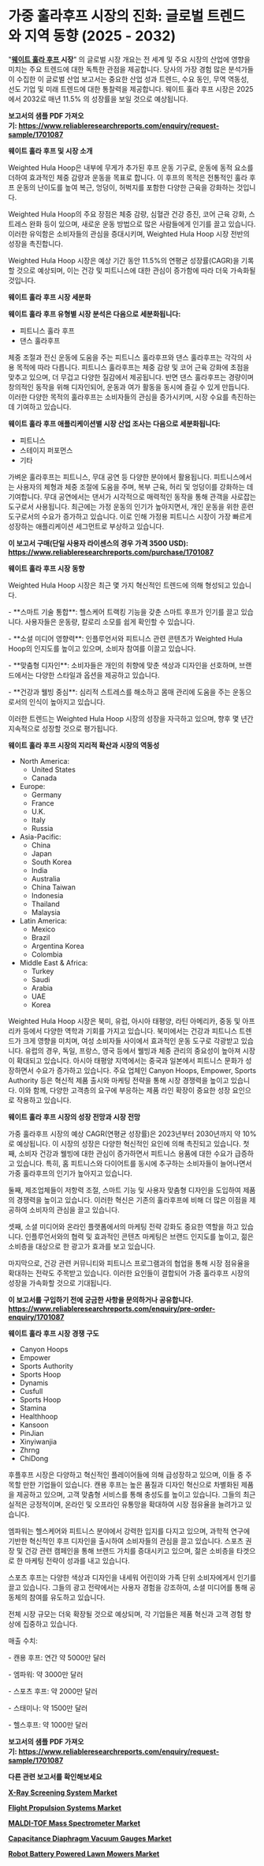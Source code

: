 <p><h1>가중 훌라후프 시장의 진화: 글로벌 트렌드와 지역 동향 (2025 - 2032)</h1></p><p>"<strong><a href="https://www.reliableresearchreports.com/weighted-hula-hoop-r1701087?utm_campaign=106&utm_medium=7&utm_source=Github&utm_content=ia&utm_term=24022025&utm_id=weighted-hula-hoop">웨이트 훌라 후프&nbsp;</a></strong><strong>시장</strong>" 의 글로벌 시장 개요는 전 세계 및 주요 시장의 산업에 영향을 미치는 주요 트렌드에 대한 독특한 관점을 제공합니다. 당사의 가장 경험 많은 분석가들이 수집한 이 글로벌 산업 보고서는 중요한 산업 성과 트렌드, 수요 동인, 무역 역동성, 선도 기업 및 미래 트렌드에 대한 통찰력을 제공합니다. 웨이트 훌라 후프 시장은 2025에서 2032로 매년 11.5% 의 성장률을 보일 것으로 예상됩니다.&nbsp;</p>
<p><strong>보고서의 샘플 PDF 가져오기:&nbsp;<a href="https://www.reliableresearchreports.com/enquiry/request-sample/1701087?utm_campaign=106&utm_medium=7&utm_source=Github&utm_content=ia&utm_term=24022025&utm_id=weighted-hula-hoop">https://www.reliableresearchreports.com/enquiry/request-sample/1701087</a></strong></p>
<p><strong>웨이트 훌라 후프 및 시장 소개</strong></p>
<p><p>Weighted Hula Hoop은 내부에 무게가 추가된 후프 운동 기구로, 운동에 동적 요소를 더하여 효과적인 체중 감량과 운동을 목표로 합니다. 이 후프의 목적은 전통적인 훌라 후프 운동의 난이도를 높여 복근, 엉덩이, 허벅지를 포함한 다양한 근육을 강화하는 것입니다. </p><p>Weighted Hula Hoop의 주요 장점은 체중 감량, 심혈관 건강 증진, 코어 근육 강화, 스트레스 완화 등이 있으며, 새로운 운동 방법으로 많은 사람들에게 인기를 끌고 있습니다. 이러한 유익함은 소비자들의 관심을 증대시키며, Weighted Hula Hoop 시장 전반의 성장을 촉진합니다.</p><p>Weighted Hula Hoop 시장은 예상 기간 동안 11.5%의 연평균 성장률(CAGR)을 기록할 것으로 예상되며, 이는 건강 및 피트니스에 대한 관심이 증가함에 따라 더욱 가속화될 것입니다.</p></p>
<p><strong>웨이트 훌라 후프 시장 세분화</strong></p>
<p><strong>웨이트 훌라 후프 유형별 시장 분석은 다음으로 세분화됩니다:</strong></p>
<p><ul><li>피트니스 훌라 후프</li><li>댄스 훌라후프</li></ul></p>
<p><p>체중 조절과 전신 운동에 도움을 주는 피트니스 훌라후프와 댄스 훌라후프는 각각의 사용 목적에 따라 다릅니다. 피트니스 훌라후프는 체중 감량 및 코어 근육 강화에 초점을 맞추고 있으며, 더 무겁고 다양한 질감에서 제공됩니다. 반면 댄스 훌라후프는 경량이며 창의적인 동작을 위해 디자인되어, 운동과 여가 활동을 동시에 즐길 수 있게 만듭니다. 이러한 다양한 목적의 훌라후프는 소비자들의 관심을 증가시키며, 시장 수요를 촉진하는 데 기여하고 있습니다.</p></p>
<p><strong>웨이트 훌라 후프 애플리케이션별 시장 산업 조사는 다음으로 세분화됩니다:</strong></p>
<p><ul><li>피트니스</li><li>스테이지 퍼포먼스</li><li>기타</li></ul></p>
<p><p>가벼운 훌라후프는 피트니스, 무대 공연 등 다양한 분야에서 활용됩니다. 피트니스에서는 사용자의 체형과 체중 조절에 도움을 주며, 복부 근육, 허리 및 엉덩이를 강화하는 데 기여합니다. 무대 공연에서는 댄서가 시각적으로 매력적인 동작을 통해 관객을 사로잡는 도구로서 사용됩니다. 최근에는 가정 운동의 인기가 높아지면서, 개인 운동을 위한 훈련 도구로서의 수요가 증가하고 있습니다. 이로 인해 가정용 피트니스 시장이 가장 빠르게 성장하는 애플리케이션 세그먼트로 부상하고 있습니다.</p></p>
<p><strong>이 보고서 구매(단일 사용자 라이센스의 경우 가격 3500 USD): <a href="https://www.reliableresearchreports.com/purchase/1701087?utm_campaign=106&utm_medium=7&utm_source=Github&utm_content=ia&utm_term=24022025&utm_id=weighted-hula-hoop">https://www.reliableresearchreports.com/purchase/1701087</a></strong></p>
<p><strong>웨이트 훌라 후프 시장 동향</strong></p>
<p><p>Weighted Hula Hoop 시장은 최근 몇 가지 혁신적인 트렌드에 의해 형성되고 있습니다. </p><p>- **스마트 기술 통합**: 헬스케어 트랙킹 기능을 갖춘 스마트 후프가 인기를 끌고 있습니다. 사용자들은 운동량, 칼로리 소모를 쉽게 확인할 수 있습니다.  </p><p>- **소셜 미디어 영향력**: 인플루언서와 피트니스 관련 콘텐츠가 Weighted Hula Hoop의 인지도를 높이고 있으며, 소비자 참여를 이끌고 있습니다.  </p><p>- **맞춤형 디자인**: 소비자들은 개인의 취향에 맞춘 색상과 디자인을 선호하며, 브랜드에서는 다양한 스타일과 옵션을 제공하고 있습니다.  </p><p>- **건강과 웰빙 중심**: 심리적 스트레스를 해소하고 몸매 관리에 도움을 주는 운동으로서의 인식이 높아지고 있습니다.  </p><p>이러한 트렌드는 Weighted Hula Hoop 시장의 성장을 자극하고 있으며, 향후 몇 년간 지속적으로 성장할 것으로 평가됩니다.</p></p>
<p><strong>웨이트 훌라 후프 시장의 지리적 확산과 시장의 역동성</strong></p>
<p><ul>
    <li>
        North America:
        <ul>
            <li>United States</li>
            <li>Canada</li>
        </ul>
    </li>
    <li>
        Europe:
        <ul>
            <li>Germany</li>
            <li>France</li>
            <li>U.K.</li>
            <li>Italy</li>
            <li>Russia</li>
        </ul>
    </li>
    <li>
        Asia-Pacific:
        <ul>
            <li>China</li>
            <li>Japan</li>
            <li>South Korea</li>
            <li>India</li>
            <li>Australia</li>
            <li>China Taiwan</li>
            <li>Indonesia</li>
            <li>Thailand</li>
            <li>Malaysia</li>
        </ul>
    </li>
    <li>
        Latin America:
        <ul>
            <li>Mexico</li>
            <li>Brazil</li>
            <li>Argentina Korea</li>
            <li>Colombia</li>
        </ul>
    </li>
    <li>
        Middle East & Africa:
        <ul>
            <li>Turkey</li>
            <li>Saudi</li>
            <li>Arabia</li>
            <li>UAE</li>
            <li>Korea</li>
        </ul>
    </li>
    </ul></p>
<p><p>Weighted Hula Hoop 시장은 북미, 유럽, 아시아 태평양, 라틴 아메리카, 중동 및 아프리카 등에서 다양한 역학과 기회를 가지고 있습니다. 북미에서는 건강과 피트니스 트렌드가 크게 영향을 미치며, 여성 소비자들 사이에서 효과적인 운동 도구로 각광받고 있습니다. 유럽의 경우, 독일, 프랑스, 영국 등에서 웰빙과 체중 관리의 중요성이 높아져 시장이 확대되고 있습니다. 아시아 태평양 지역에서는 중국과 일본에서 피트니스 문화가 성장하면서 수요가 증가하고 있습니다. 주요 업체인 Canyon Hoops, Empower, Sports Authority 등은 혁신적 제품 출시와 마케팅 전략을 통해 시장 경쟁력을 높이고 있습니다. 이와 함께, 다양한 고객층의 요구에 부응하는 제품 라인 확장이 중요한 성장 요인으로 작용하고 있습니다.</p></p>
<p><strong>웨이트 훌라 후프 시장의 성장 전망과 시장 전망</strong></p>
<p><p>가중 훌라후프 시장의 예상 CAGR(연평균 성장률)은 2023년부터 2030년까지 약 10%로 예상됩니다. 이 시장의 성장은 다양한 혁신적인 요인에 의해 촉진되고 있습니다. 첫째, 소비자 건강과 웰빙에 대한 관심이 증가하면서 피트니스 용품에 대한 수요가 급증하고 있습니다. 특히, 홈 피트니스와 다이어트를 동시에 추구하는 소비자들이 늘어나면서 가중 훌라후프의 인기가 높아지고 있습니다.</p><p>둘째, 제조업체들이 저항력 조절, 스마트 기능 및 사용자 맞춤형 디자인을 도입하여 제품의 경쟁력을 높이고 있습니다. 이러한 혁신은 기존의 훌라후프에 비해 더 많은 이점을 제공하여 소비자의 관심을 끌고 있습니다. </p><p>셋째, 소셜 미디어와 온라인 플랫폼에서의 마케팅 전략 강화도 중요한 역할을 하고 있습니다. 인플루언서와의 협력 및 효과적인 콘텐츠 마케팅은 브랜드 인지도를 높이고, 젊은 소비층을 대상으로 한 광고가 효과를 보고 있습니다. </p><p>마지막으로, 건강 관련 커뮤니티와 피트니스 프로그램과의 협업을 통해 시장 점유율을 확대하는 전략도 주목받고 있습니다. 이러한 요인들이 결합되어 가중 훌라후프 시장의 성장을 가속화할 것으로 기대됩니다.</p></p>
<p><strong>이 보고서를 구입하기 전에 궁금한 사항을 문의하거나 공유합니다. <a href="https://www.reliableresearchreports.com/enquiry/pre-order-enquiry/1701087?utm_campaign=106&utm_medium=7&utm_source=Github&utm_content=ia&utm_term=24022025&utm_id=weighted-hula-hoop">https://www.reliableresearchreports.com/enquiry/pre-order-enquiry/1701087</a></strong></p>
<p><strong>웨이트 훌라 후프 시장 경쟁 구도</strong></p>
<p><ul><li>Canyon Hoops</li><li>Empower</li><li>Sports Authority</li><li>Sports Hoop</li><li>Dynamis</li><li>Cusfull</li><li>Sports Hoop</li><li>Stamina</li><li>Healthhoop</li><li>Kansoon</li><li>PinJian</li><li>Xinyiwanjia</li><li>Zhrng</li><li>ChiDong</li></ul></p>
<p><p>후플후프 시장은 다양하고 혁신적인 플레이어들에 의해 급성장하고 있으며, 이들 중 주목할 만한 기업들이 있습니다. 캔용 후프는 높은 품질과 디자인 혁신으로 차별화된 제품을 제공하고 있으며, 고객 맞춤형 서비스를 통해 충성도를 높이고 있습니다. 그들의 최근 실적은 긍정적이며, 온라인 및 오프라인 유통망을 확대하여 시장 점유율을 늘려가고 있습니다.</p><p>엠파워는 헬스케어와 피트니스 분야에서 강력한 입지를 다지고 있으며, 과학적 연구에 기반한 혁신적인 후프 디자인을 출시하여 소비자들의 관심을 끌고 있습니다. 스포츠 권장 및 건강 관련 캠페인을 통해 브랜드 가치를 증대시키고 있으며, 젊은 소비층을 타겟으로 한 마케팅 전략이 성과를 내고 있습니다.</p><p>스포츠 후프는 다양한 색상과 디자인을 내세워 어린이와 가족 단위 소비자에게서 인기를 끌고 있습니다. 그들의 광고 전략에서는 사용자 경험을 강조하여, 소셜 미디어를 통해 공동체의 참여를 유도하고 있습니다.</p><p>전체 시장 규모는 더욱 확장될 것으로 예상되며, 각 기업들은 제품 혁신과 고객 경험 향상에 집중하고 있습니다.</p><p>매출 수치:</p><p>- 캔용 후프: 연간 약 5000만 달러</p><p>- 엠파워: 약 3000만 달러</p><p>- 스포츠 후프: 약 2000만 달러</p><p>- 스태미나: 약 1500만 달러</p><p>- 헬스후프: 약 1000만 달러</p></p>
<p><strong>보고서의 샘플 PDF 가져오기:&nbsp;<a href="https://www.reliableresearchreports.com/enquiry/request-sample/1701087?utm_campaign=106&utm_medium=7&utm_source=Github&utm_content=ia&utm_term=24022025&utm_id=weighted-hula-hoop">https://www.reliableresearchreports.com/enquiry/request-sample/1701087</a></strong></p>
<p><strong></strong></p>
<p><strong></strong></p>
<p><strong></strong></p>
<p><strong></strong></p>
<p><strong>다른 관련 보고서를 확인해보세요</strong></p>
<p><strong><p><a href="https://github.com/ariyilmelzar/Market-Research-Report-List-1/blob/main/x-ray-screening-system-market.md?utm_campaign=106&utm_medium=7&utm_source=Github&utm_content=ia&utm_term=24022025&utm_id=weighted-hula-hoop">X-Ray Screening System Market</a></p><p><a href="https://github.com/zurubting/Market-Research-Report-List-1/blob/main/flight-propulsion-systems-market.md?utm_campaign=106&utm_medium=7&utm_source=Github&utm_content=ia&utm_term=24022025&utm_id=weighted-hula-hoop">Flight Propulsion Systems Market</a></p><p><a href="https://github.com/lalolatiot/Market-Research-Report-List-1/blob/main/maldi-tof-mass-spectrometer-market.md?utm_campaign=106&utm_medium=7&utm_source=Github&utm_content=ia&utm_term=24022025&utm_id=weighted-hula-hoop">MALDI-TOF Mass Spectrometer Market</a></p><p><a href="https://github.com/duscarajlha/Market-Research-Report-List-1/blob/main/capacitance-diaphragm-vacuum-gauges-market.md?utm_campaign=106&utm_medium=7&utm_source=Github&utm_content=ia&utm_term=24022025&utm_id=weighted-hula-hoop">Capacitance Diaphragm Vacuum Gauges Market</a></p><p><a href="https://github.com/ternainglin/Market-Research-Report-List-1/blob/main/robot-battery-powered-lawn-mowers-market.md?utm_campaign=106&utm_medium=7&utm_source=Github&utm_content=ia&utm_term=24022025&utm_id=weighted-hula-hoop">Robot Battery Powered Lawn Mowers Market</a></p></strong></p>
<p></p>